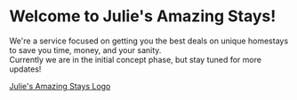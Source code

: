 # Welcome to Julie's Amazing Stays!

We're a service focused on getting you the best deals on unique homestays to save you time, money, and your sanity.  
Currently we are in the initial concept phase, but stay tuned for more updates!

[Julie's Amazing Stays Logo](https://github.com/Julies-Amazing-Stays/.github/blob/main/profile/Red_Letters_Transparent_Bg.png)
